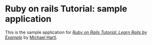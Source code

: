 # Ruby on rails Tutorial: sample application

This is the sample application for
[*Ruby on Rails Tutorial: Learn Rails by Example*](http://railstutorial.org/) by [Michael Hartl](http://michaelhartl.com).
